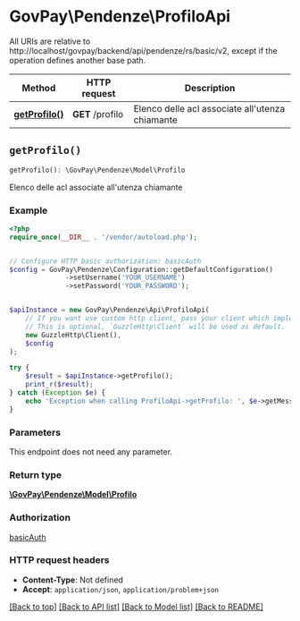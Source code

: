 # GovPay\Pendenze\ProfiloApi

All URIs are relative to http://localhost/govpay/backend/api/pendenze/rs/basic/v2, except if the operation defines another base path.

| Method | HTTP request | Description |
| ------------- | ------------- | ------------- |
| [**getProfilo()**](ProfiloApi.md#getProfilo) | **GET** /profilo | Elenco delle acl associate all&#39;utenza chiamante |


## `getProfilo()`

```php
getProfilo(): \GovPay\Pendenze\Model\Profilo
```

Elenco delle acl associate all'utenza chiamante

### Example

```php
<?php
require_once(__DIR__ . '/vendor/autoload.php');


// Configure HTTP basic authorization: basicAuth
$config = GovPay\Pendenze\Configuration::getDefaultConfiguration()
              ->setUsername('YOUR_USERNAME')
              ->setPassword('YOUR_PASSWORD');


$apiInstance = new GovPay\Pendenze\Api\ProfiloApi(
    // If you want use custom http client, pass your client which implements `GuzzleHttp\ClientInterface`.
    // This is optional, `GuzzleHttp\Client` will be used as default.
    new GuzzleHttp\Client(),
    $config
);

try {
    $result = $apiInstance->getProfilo();
    print_r($result);
} catch (Exception $e) {
    echo 'Exception when calling ProfiloApi->getProfilo: ', $e->getMessage(), PHP_EOL;
}
```

### Parameters

This endpoint does not need any parameter.

### Return type

[**\GovPay\Pendenze\Model\Profilo**](../Model/Profilo.md)

### Authorization

[basicAuth](../../README.md#basicAuth)

### HTTP request headers

- **Content-Type**: Not defined
- **Accept**: `application/json`, `application/problem+json`

[[Back to top]](#) [[Back to API list]](../../README.md#endpoints)
[[Back to Model list]](../../README.md#models)
[[Back to README]](../../README.md)
